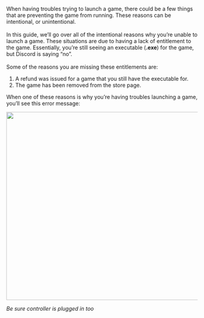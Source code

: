<p><span style="font-weight: 400;">When having troubles trying to launch a game, there could be a few things that are preventing the game from running. These reasons can be intentional, or unintentional. </span><span style="font-weight: 400;"><br></span><span style="font-weight: 400;"><br></span><span style="font-weight: 400;">In this guide, we’ll go over all of the intentional reasons why you’re unable to launch a game. These situations are due to having a lack of entitlement to the game. Essentially, you’re still seeing an executable (<strong>.exe</strong>) for the game, but Discord is saying “no”. </span><span style="font-weight: 400;"><br></span><span style="font-weight: 400;"><br></span><span style="font-weight: 400;">Some of the reasons you are missing these entitlements are:</span></p>
<ol>
    <li style="font-weight: 400;"><span style="font-weight: 400;">A refund was issued for a game that you still have the executable for. </span></li>
    <li style="font-weight: 400;"><span style="font-weight: 400;">The game has been removed from the store page. </span></li>
</ol>
<p><span style="font-weight: 400;">When one of these reasons is why you’re having troubles launching a game, you’ll see this error message:</span> </p>
<p class="wysiwyg-text-align-center"><span style="font-weight: 400;"><img src="https://cdn.discordapp.com/attachments/481170955301814272/496778379123752960/entitlementmodal.PNG" width="637" height="495"><br></span></p>
<p class="wysiwyg-text-align-center"><em><span style="font-weight: 400;">Be sure controller is plugged in too</span></em></p>
<p> </p>